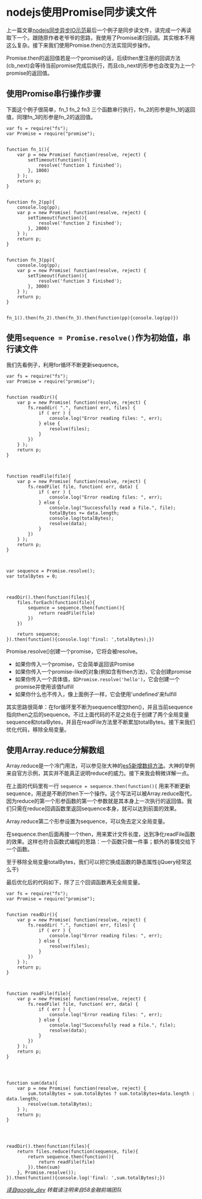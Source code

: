 # nodejs使用Promise同步读文件



上一篇文章[nodejs同步异步IO示范](https://github.com/jiajianrong/documents/blob/master/node%E5%90%8C%E6%AD%A5%E5%BC%82%E6%AD%A5IO%E7%A4%BA%E8%8C%83.md)最后一个例子是同步读文件，读完成一个再读取下一个。跟随原作者老爷爷的思路，我使用了Promise递归回调。其实根本不用这么复杂。接下来我们使用Promise.then()方法实现同步操作。


Promise.then的返回值若是一个promise的话，后续then里注册的回调方法(cb_next)会等待当前promise完成后执行，而且cb_next的形参也会改变为上一个promise的返回值。



## 使用Promise串行操作步骤

下面这个例子很简单，fn_1 fn_2 fn3 三个函数串行执行，fn_2的形参是fn_1的返回值，同理fn_3的形参是fn_2的返回值。

    var fs = require("fs");
	var Promise = require("promise");


	function fn_1(){
		var p = new Promise( function(resolve, reject) {
			setTimeout(function(){
				resolve('function 1 finished');
			}, 1000)
		} );
		return p;
	}


	function fn_2(pp){
		console.log(pp);
		var p = new Promise( function(resolve, reject) {
			setTimeout(function(){
				resolve('function 2 finished');
			}, 2000)
		} );
		return p;
	}


	function fn_3(pp){
		console.log(pp);
		var p = new Promise( function(resolve, reject) {
			setTimeout(function(){
				resolve('function 3 finished');
			}, 3000)
		} );
		return p;
	}


	fn_1().then(fn_2).then(fn_3).then(function(pp){console.log(pp)})





## 使用`sequence = Promise.resolve()`作为初始值，串行读文件

我们先看例子，利用for循环不断更新sequence。

    var fs = require("fs");
	var Promise = require("promise");


	function readDir(){
		var p = new Promise( function(resolve, reject) {
			fs.readdir( ".", function( err, files) { 
				if ( err ) {
					console.log("Error reading files: ", err);
				} else {
					resolve(files);
				}
			})
		} );
		return p;
	}



	function readFile(file){
		var p = new Promise( function(resolve, reject) {
			fs.readFile( file, function( err, data) { 
				if ( err ) {
					console.log("Error reading files: ", err);
				} else {
					console.log("Successfully read a file.", file);
					totalBytes += data.length;
					console.log(totalBytes);
					resolve(data);
				}
			})
		} );
		return p;
	}



	var sequence = Promise.resolve();
	var totalBytes = 0;



	readDir().then(function(files){
		files.forEach(function(file){
			sequence = sequence.then(function(){
				return readFile(file)
			})
		})
		
		return sequence;
	}).then(function(){console.log('final: ',totalBytes);})



Promise.resolve()创建一个promise，它将会被resolve。

- 如果你传入一个promise，它会简单返回该Promise
- 如果你传入一个promise-like的对象(例如含有then方法)，它会创建promise
- 如果你传入一个具体值，如`Promise.resolve('hello')`，它会创建一个promise并使用该值fulfill
- 如果你什么也不传入，像上面例子一样，它会使用'undefined'来fulfill

其实思路很简单：在for循环里不断为sequence增加then()，并且当前sequence指向then之后的sequence。不过上面代码的不足之处在于创建了两个全局变量sequence和totalBytes，并且在readFile方法里不断累加totalBytes。接下来我们优化代码，移除全局变量。



## 使用Array.reduce分解数组

Array.reduce是一个冷门用法，可以参见张大神的[es5新增数组方法](http://www.zhangxinxu.com/wordpress/2013/04/es5%E6%96%B0%E5%A2%9E%E6%95%B0%E7%BB%84%E6%96%B9%E6%B3%95/#reduce)。大神的举例来自官方示例，其实并不能真正说明reduce的威力。接下来我会稍微详解一点。

在上面的代码里有一行 `sequence = sequence.then(function(){` 用来不断更新sequence，用途是不断的then下一个操作。这个写法可以被Array.reduce取代，因为reduce的第一个形参函数的第一个参数就是其本身上一次执行的返回值。我们只需在reduce回调函数里返回sequence本身，就可以达到前面的效果。

Array.reduce第二个形参设置为sequence，可以免去定义全局变量。

在sequence.then后面再接一个then，用来累计文件长度，达到净化readFile函数的效果。这样也符合函数式编程的思路：一个函数只做一件事；额外的事情交给下一个函数。

至于移除全局变量totalBytes，我们可以把它换成函数的静态属性(jQuery经常这么干)

最后优化后的代码如下，除了三个回调函数再无全局变量。

    var fs = require("fs");
	var Promise = require("promise");


	function readDir(){
		var p = new Promise( function(resolve, reject) {
			fs.readdir( ".", function( err, files) { 
				if ( err ) {
					console.log("Error reading files: ", err);
				} else {
					resolve(files);
				}
			})
		} );
		return p;
	}



	function readFile(file){
		var p = new Promise( function(resolve, reject) {
			fs.readFile( file, function( err, data) { 
				if ( err ) {
					console.log("Error reading files: ", err);
				} else {
					console.log("Successfully read a file.", file);
					resolve(data);
				}
			})
		} );
		return p;
	}




	function sum(data){
		var p = new Promise( function(resolve, reject) {
			sum.totalBytes = sum.totalBytes ? sum.totalBytes+data.length : data.length;
			resolve(sum.totalBytes);
		} );
		return p;
	}




	readDir().then(function(files){
		return files.reduce(function(sequence, file){
			return sequence.then(function(){
				return readFile(file)
			}).then(sum)
		}, Promise.resolve());
	}).then(function(){console.log('final: ',sum.totalBytes);})





*[译自google_dev](https://developers.google.com/web/fundamentals/getting-started/primers/promises)
转载请注明来自58金融前端团队*